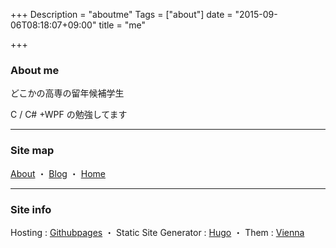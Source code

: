 +++
Description = "aboutme"
Tags = ["about"]
date = "2015-09-06T08:18:07+09:00"
title = "me"

+++

### **About me**

どこかの高専の留年候補学生

C / C# +WPF の勉強してます

---
### **Site map**

[About](http://ebxpj6bp.me/tags/about/) ・ [Blog](http://ebxpj6bp.me/tags/blog/) ・ [Home](http://http://ebxpj6bp.me/)

---
### **Site info**
Hosting : [Githubpages](https://pages.github.com/) ・ Static Site Generator : [Hugo](http://gohugo.io/) ・ Them : [Vienna](https://github.com/keichi/vienna)